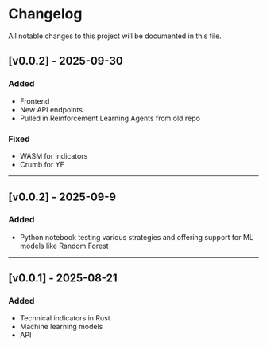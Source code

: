 # Changelog

All notable changes to this project will be documented in this file.

## [v0.0.2] - 2025-09-30
### Added
- Frontend
- New API endpoints
- Pulled in Reinforcement Learning Agents from old repo

### Fixed
- WASM for indicators
- Crumb for YF

---

## [v0.0.2] - 2025-09-9
### Added
- Python notebook testing various strategies and offering support for ML models like Random Forest

---

## [v0.0.1] - 2025-08-21
### Added
- Technical indicators in Rust
- Machine learning models
- API
